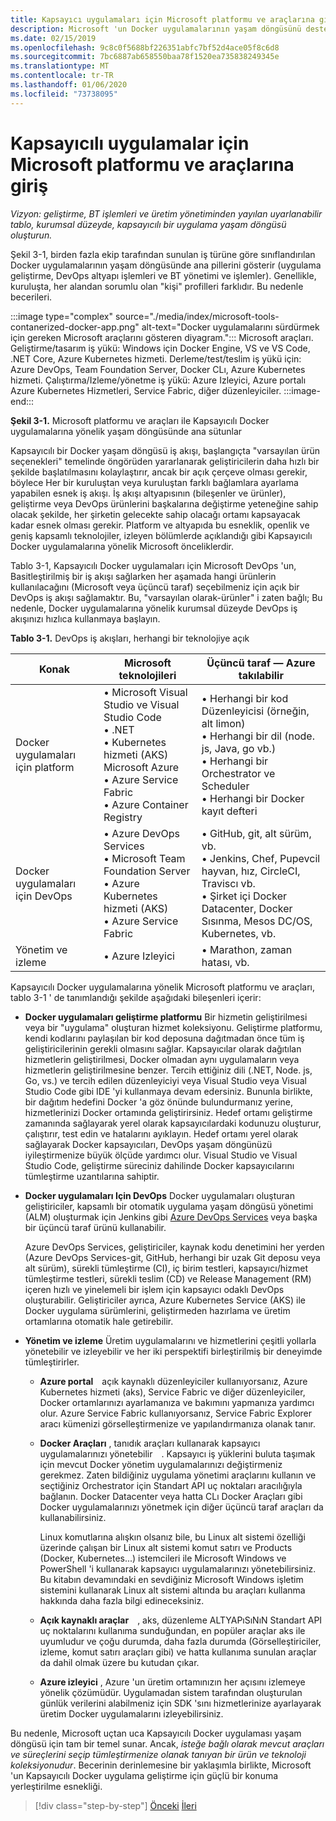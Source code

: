 ```yaml
---
title: Kapsayıcı uygulamaları için Microsoft platformu ve araçlarına giriş
description: Microsoft 'un Docker uygulamalarının yaşam döngüsünü desteklemeye yönelik tekliflerini öğrenin.
ms.date: 02/15/2019
ms.openlocfilehash: 9c8c0f5688bf226351abfc7bf52d4ace05f8c6d8
ms.sourcegitcommit: 7bc6887ab658550baa78f1520ea735838249345e
ms.translationtype: MT
ms.contentlocale: tr-TR
ms.lasthandoff: 01/06/2020
ms.locfileid: "73738095"
---
```

# <a name="introduction-to-the-microsoft-platform-andtools-for-containerized-apps"></a>Kapsayıcılı uygulamalar için Microsoft platformu ve araçlarına giriş

*Vizyon: geliştirme, BT işlemleri ve üretim yönetiminden yayılan uyarlanabilir tablo, kurumsal düzeyde, kapsayıcılı bir uygulama yaşam döngüsü oluşturun.*

Şekil 3-1, birden fazla ekip tarafından sunulan iş türüne göre sınıflandırılan Docker uygulamalarının yaşam döngüsünde ana pillerini gösterir (uygulama geliştirme, DevOps altyapı işlemleri ve BT yönetimi ve işlemler). Genellikle, kuruluşta, her alandan sorumlu olan "kişi" profilleri farklıdır. Bu nedenle becerileri.

:::image type="complex" source="./media/index/microsoft-tools-contanerized-docker-app.png" alt-text="Docker uygulamalarını sürdürmek için gereken Microsoft araçlarını gösteren diyagram.":::
Microsoft araçları. Geliştirme/tasarım iş yükü: Windows için Docker Engine, VS ve VS Code, .NET Core, Azure Kubernetes hizmeti. Derleme/test/teslim iş yükü için: Azure DevOps, Team Foundation Server, Docker CLı, Azure Kubernetes hizmeti. Çalıştırma/Izleme/yönetme iş yükü: Azure Izleyici, Azure portalı Azure Kubernetes Hizmetleri, Service Fabric, diğer düzenleyiciler.
:::image-end:::

**Şekil 3-1.** Microsoft platformu ve araçları ile Kapsayıcılı Docker uygulamalarına yönelik yaşam döngüsünde ana sütunlar

Kapsayıcılı bir Docker yaşam döngüsü iş akışı, başlangıçta "varsayılan ürün seçenekleri" temelinde öngörüden yararlanarak geliştiricilerin daha hızlı bir şekilde başlatılmasını kolaylaştırır, ancak bir açık çerçeve olması gerekir, böylece Her bir kuruluştan veya kuruluştan farklı bağlamlara ayarlama yapabilen esnek iş akışı. İş akışı altyapısının (bileşenler ve ürünler), geliştirme veya DevOps ürünlerini başkalarına değiştirme yeteneğine sahip olacak şekilde, her şirketin gelecekte sahip olacağı ortamı kapsayacak kadar esnek olması gerekir. Platform ve altyapıda bu esneklik, openlik ve geniş kapsamlı teknolojiler, izleyen bölümlerde açıklandığı gibi Kapsayıcılı Docker uygulamalarına yönelik Microsoft önceliklerdir.

Tablo 3-1, Kapsayıcılı Docker uygulamaları için Microsoft DevOps 'un, Basitleştirilmiş bir iş akışı sağlarken her aşamada hangi ürünlerin kullanılacağını (Microsoft veya üçüncü taraf) seçebilmeniz için açık bir DevOps iş akışı sağlamaktır. Bu, "varsayılan olarak-ürünler" i zaten bağlı; Bu nedenle, Docker uygulamalarına yönelik kurumsal düzeyde DevOps iş akışınızı hızlıca kullanmaya başlayın.

**Tablo 3-1.** DevOps iş akışları, herhangi bir teknolojiye açık

| Konak | Microsoft teknolojileri | Üçüncü taraf — Azure takılabilir |
| ---------------------------| ----------------------------------------------------| --------------------------------------------------------------------------------|
| Docker uygulamaları için platform   | • Microsoft Visual Studio ve Visual Studio Code<br /> • .NET<br /> • Kubernetes hizmeti (AKS) Microsoft Azure<br /> • Azure Service Fabric<br /> • Azure Container Registry<br /> | • Herhangi bir kod Düzenleyicisi (örneğin, alt limon)<br /> • Herhangi bir dil (node. js, Java, go vb.)<br /> • Herhangi bir Orchestrator ve Scheduler<br /> • Herhangi bir Docker kayıt defteri<br /> |
| Docker uygulamaları için DevOps     | • Azure DevOps Services<br /> • Microsoft Team Foundation Server<br /> • Azure Kubernetes hizmeti (AKS)<br /> • Azure Service Fabric<br /> | • GitHub, git, alt sürüm, vb.<br /> • Jenkins, Chef, Pupevcil hayvan, hız, CircleCI, Traviscı vb.<br /> • Şirket içi Docker Datacenter, Docker Sısınma, Mesos DC/OS, Kubernetes, vb.<br /> |
| Yönetim ve izleme  | • Azure Izleyici | • Marathon, zaman hatası, vb.<br />|

Kapsayıcılı Docker uygulamalarına yönelik Microsoft platformu ve araçları, tablo 3-1 ' de tanımlandığı şekilde aşağıdaki bileşenleri içerir:

- **Docker uygulamaları geliştirme platformu** Bir hizmetin geliştirilmesi veya bir "uygulama" oluşturan hizmet koleksiyonu. Geliştirme platformu, kendi kodlarını paylaşılan bir kod deposuna dağıtmadan önce tüm iş geliştiricilerinin gerekli olmasını sağlar. Kapsayıcılar olarak dağıtılan hizmetlerin geliştirilmesi, Docker olmadan aynı uygulamaların veya hizmetlerin geliştirilmesine benzer. Tercih ettiğiniz dili (.NET, Node. js, Go, vs.) ve tercih edilen düzenleyiciyi veya Visual Studio veya Visual Studio Code gibi IDE 'yi kullanmaya devam edersiniz. Bununla birlikte, bir dağıtım hedefini Docker 'a göz önünde bulundurmanız yerine, hizmetlerinizi Docker ortamında geliştirirsiniz. Hedef ortamı geliştirme zamanında sağlayarak yerel olarak kapsayıcılardaki kodunuzu oluşturur, çalıştırır, test edin ve hatalarını ayıklayın. Hedef ortamı yerel olarak sağlayarak Docker kapsayıcıları, DevOps yaşam döngünüzü iyileştirmenize büyük ölçüde yardımcı olur. Visual Studio ve Visual Studio Code, geliştirme süreciniz dahilinde Docker kapsayıcılarını tümleştirme uzantılarına sahiptir.

- **Docker uygulamaları Için DevOps** Docker uygulamaları oluşturan geliştiriciler, kapsamlı bir otomatik uygulama yaşam döngüsü yönetimi (ALM) oluşturmak için Jenkins gibi [Azure DevOps Services](https://azure.microsoft.com/services/devops/) veya başka bir üçüncü taraf ürünü kullanabilir.

  Azure DevOps Services, geliştiriciler, kaynak kodu denetimini her yerden (Azure DevOps Services-git, GitHub, herhangi bir uzak Git deposu veya alt sürüm), sürekli tümleştirme (CI), iç birim testleri, kapsayıcı/hizmet tümleştirme testleri, sürekli teslim (CD) ve Release Management (RM) içeren hızlı ve yinelemeli bir işlem için kapsayıcı odaklı DevOps oluşturabilir. Geliştiriciler ayrıca, Azure Kubernetes Service (AKS) ile Docker uygulama sürümlerini, geliştirmeden hazırlama ve üretim ortamlarına otomatik hale getirebilir.

- **Yönetim ve izleme** Üretim uygulamalarını ve hizmetlerini çeşitli yollarla yönetebilir ve izleyebilir ve her iki perspektifi birleştirilmiş bir deneyimde tümleştirirler.

  - **Azure portal** açık kaynaklı düzenleyiciler kullanıyorsanız, Azure Kubernetes hizmeti (aks), Service Fabric ve diğer düzenleyiciler, Docker ortamlarınızı ayarlamanıza ve bakımını yapmanıza yardımcı olur. Azure Service Fabric kullanıyorsanız, Service Fabric Explorer aracı kümenizi görselleştirmenize ve yapılandırmanıza olanak tanır.

  - **Docker Araçları** , tanıdık araçları kullanarak kapsayıcı uygulamalarınızı yönetebilir . Kapsayıcı iş yüklerini buluta taşımak için mevcut Docker yönetim uygulamalarınızı değiştirmeniz gerekmez. Zaten bildiğiniz uygulama yönetimi araçlarını kullanın ve seçtiğiniz Orchestrator için Standart API uç noktaları aracılığıyla bağlanın. Docker Datacenter veya hatta CLı Docker Araçları gibi Docker uygulamalarınızı yönetmek için diğer üçüncü taraf araçları da kullanabilirsiniz.

    Linux komutlarına alışkın olsanız bile, bu Linux alt sistemi özelliği üzerinde çalışan bir Linux alt sistemi komut satırı ve Products (Docker, Kubernetes...) istemcileri ile Microsoft Windows ve PowerShell 'i kullanarak kapsayıcı uygulamalarınızı yönetebilirsiniz. Bu kitabın devamındaki en sevdiğiniz Microsoft Windows işletim sistemini kullanarak Linux alt sistemi altında bu araçları kullanma hakkında daha fazla bilgi edineceksiniz.

  - **Açık kaynaklı araçlar** , aks, düzenleme ALTYAPıSıNıN Standart API uç noktalarını kullanıma sunduğundan, en popüler araçlar aks ile uyumludur ve çoğu durumda, daha fazla durumda (Görselleştiriciler, izleme, komut satırı araçları gibi) ve hatta kullanıma sunulan araçlar da dahil olmak üzere bu kutudan çıkar.

  - **Azure izleyici** , Azure 'un üretim ortamınızın her açısını izlemeye yönelik çözümüdür. Uygulamadan sistem tarafından oluşturulan günlük verilerini alabilmeniz için SDK 'sını hizmetlerinize ayarlayarak üretim Docker uygulamalarını izleyebilirsiniz.

Bu nedenle, Microsoft uçtan uca Kapsayıcılı Docker uygulaması yaşam döngüsü için tam bir temel sunar. Ancak, *isteğe bağlı olarak mevcut araçları ve süreçlerini seçip tümleştirmenize olanak tanıyan bir ürün ve teknoloji koleksiyonudur*. Becerinin derinlemesine bir yaklaşımla birlikte, Microsoft 'un Kapsayıcılı Docker uygulama geliştirme için güçlü bir konuma yerleştirilme esnekliği.

>[!div class="step-by-step"]
>[Önceki](../Docker-application-lifecycle/containers-foundation-for-devops-collaboration.md)
>[İleri](../design-develop-containerized-apps/index.md)
